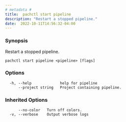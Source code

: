 ```yaml
---
# metadata # 
title:  pachctl start pipeline
description: "Restart a stopped pipeline."
date:  2022-10-11T14:56:32-04:00
---
```


### Synopsis

Restart a stopped pipeline.

```
pachctl start pipeline <pipeline> [flags]
```

### Options

```
  -h, --help             help for pipeline
      --project string   Project containing pipeline.
```

### Inherited Options

```
      --no-color   Turn off colors.
  -v, --verbose    Output verbose logs
```


